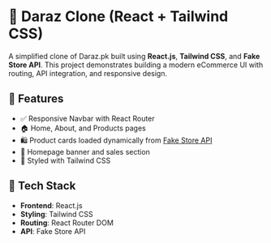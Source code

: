 # 🛒 Daraz Clone (React + Tailwind CSS)

A simplified clone of Daraz.pk built using **React.js**, **Tailwind CSS**, and **Fake Store API**. This project demonstrates building a modern eCommerce UI with routing, API integration, and responsive design.

## 🚀 Features

- ✅ Responsive Navbar with React Router
- 🏠 Home, About, and Products pages
- 🛍️ Product cards loaded dynamically from [Fake Store API](https://fakestoreapi.com/)
- 📸 Homepage banner and sales section
- 🎨 Styled with Tailwind CSS

## 🧰 Tech Stack

- **Frontend**: React.js
- **Styling**: Tailwind CSS
- **Routing**: React Router DOM
- **API**: Fake Store API

